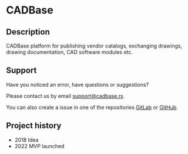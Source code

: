 # CADBase

## Description
CADBase platform for publishing vendor catalogs, exchanging drawings, drawing documentation, CAD software modules etc.

## Support
Have you noticed an error, have questions or suggestions?

Please contact us by email support@cadbase.rs. 

You can also create a issue in one of the repositories [GitLab](https://gitlab.com/mnnxp/cadbase) or [GitHub](https://github.com/mnnxp/CADBase).

## Project history
- 2018 Idea
- 2022 MVP launched
